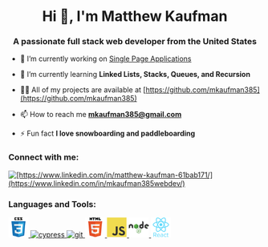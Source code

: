 <h1 align="center">Hi 👋, I'm Matthew Kaufman</h1>
<h3 align="center">A passionate full stack web developer from the United States</h3>

- 🔭 I’m currently working on [Single Page Applications](https://github.com/mkaufman385/mkaufman385-web-sprint-challenge-single-page-applications)

- 🌱 I’m currently learning **Linked Lists, Stacks, Queues, and Recursion**

- 👨‍💻 All of my projects are available at [https://github.com/mkaufman385](https://github.com/mkaufman385)

- 📫 How to reach me **mkaufman385@gmail.com**

- ⚡ Fun fact **I love snowboarding and paddleboarding**

<h3 align="left">Connect with me:</h3>
<p align="left">
<a href="[[https://linkedin.com/in/https://www.linkedin.com/in/matthew-kaufman-61bab171/](https://www.linkedin.com/in/mkaufman385webdev/)](https://www.linkedin.com/in/mkaufman385webdev/)" target="blank"><img align="center" src="https://raw.githubusercontent.com/rahuldkjain/github-profile-readme-generator/master/src/images/icons/Social/linked-in-alt.svg" alt="[https://www.linkedin.com/in/matthew-kaufman-61bab171/](https://www.linkedin.com/in/mkaufman385webdev/)" height="30" width="40" /></a>
</p>

<h3 align="left">Languages and Tools:</h3>
<p align="left"> <a href="https://www.w3schools.com/css/" target="_blank" rel="noreferrer"> <img src="https://raw.githubusercontent.com/devicons/devicon/master/icons/css3/css3-original-wordmark.svg" alt="css3" width="40" height="40"/> </a> <a href="https://www.cypress.io" target="_blank" rel="noreferrer"> <img src="https://raw.githubusercontent.com/simple-icons/simple-icons/6e46ec1fc23b60c8fd0d2f2ff46db82e16dbd75f/icons/cypress.svg" alt="cypress" width="40" height="40"/> </a> <a href="https://git-scm.com/" target="_blank" rel="noreferrer"> <img src="https://www.vectorlogo.zone/logos/git-scm/git-scm-icon.svg" alt="git" width="40" height="40"/> </a> <a href="https://www.w3.org/html/" target="_blank" rel="noreferrer"> <img src="https://raw.githubusercontent.com/devicons/devicon/master/icons/html5/html5-original-wordmark.svg" alt="html5" width="40" height="40"/> </a> <a href="https://developer.mozilla.org/en-US/docs/Web/JavaScript" target="_blank" rel="noreferrer"> <img src="https://raw.githubusercontent.com/devicons/devicon/master/icons/javascript/javascript-original.svg" alt="javascript" width="40" height="40"/> </a> <a href="https://nodejs.org" target="_blank" rel="noreferrer"> <img src="https://raw.githubusercontent.com/devicons/devicon/master/icons/nodejs/nodejs-original-wordmark.svg" alt="nodejs" width="40" height="40"/> </a> <a href="https://reactjs.org/" target="_blank" rel="noreferrer"> <img src="https://raw.githubusercontent.com/devicons/devicon/master/icons/react/react-original-wordmark.svg" alt="react" width="40" height="40"/> </a> </p>

